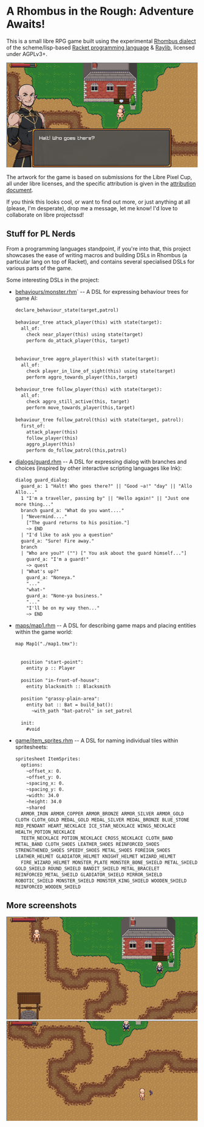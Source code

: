 # A Rhombus in the Rough: Adventure Awaits!

This is a small libre RPG game built using the experimental [Rhombus
dialect](https://github.com/racket/rhombus-prototype) of the
scheme/lisp-based [Racket programming
language](https://github.com/racket/racket) &
[Raylib](https://www.raylib.com/sd), licensed under AGPLv3+.

![Screenshot 3](./screenshots/screenshot-3.png)

The artwork for the game is based on submissions for the Libre Pixel Cup,
all under libre licenses, and the specific attribution is given in the
[attribution document](./attribution.md). 

If you think this looks cool, or want to find out more, or just
anything at all (please, I'm desperate), drop me a message, let me
know! I'd love to collaborate on libre projectssd!

## Stuff for PL Nerds

From a programming languages standpoint, if you're into that, this
project showcases the ease of writing macros and building DSLs in
Rhombus (a particular lang on top of Racket), and contains several
specialised DSLs for various parts of the game.

Some interesting DSLs in the project:

- [behaviours/monster.rhm](behaviours/monster.rhm)` -- A DSL for expressing behaviour trees for game AI:
  ```
  declare_behaviour_state(target,patrol)

  behaviour_tree attack_player(this) with state(target):
    all_of:
      check near_player(this) using state(target)
      perform do_attack_player(this, target)


  behaviour_tree aggro_player(this) with state(target):
    all_of:
      check player_in_line_of_sight(this) using state(target)
      perform aggro_towards_player(this,target)

  behaviour_tree follow_player(this) with state(target):
    all_of:
      check aggro_still_active(this, target)
      perform move_towards_player(this,target)

  behaviour_tree follow_patrol(this) with state(target, patrol):
    first_of:
      attack_player(this)
      follow_player(this)
      aggro_player(this)
      perform do_follow_patrol(this,patrol)
  ```

- [dialogs/guard.rhm](./dialogs/guard.rhm) -- A DSL for expressing dialog with branches and choices (inspired by other interactive scripting languages like Ink):
  ```
  dialog guard_dialog:
    guard_a: 1 "Halt! Who goes there?" || "Good ~a!" "day" || "Allo Allo..."
    1 "I'm a traveller, passing by" || "Hello again!" || "Just one more thing..."
    branch guard_a: "What do you want...."
    | "Nevermind...."
      ["The guard returns to his position."]
      ~> END
    | "I'd like to ask you a question"
    guard_a: "Sure! Fire away."
    branch
    | "Who are you?" ("") [" You ask about the guard himself..."]
      guard_a: "I'm a guard!"
      ~> quest
    | "What's up?"
      guard_a: "Noneya."
      "..."
      "what-"
      guard_a: "None-ya business."
      "..."
      "I'll be on my way then..."
      ~> END
  ```

- [maps/map1.rhm](./maps/map1.rhm) -- A DSL for describing game maps and placing entities within the game world:
  ```
  map Map1("./map1.tmx"):


    position "start-point":
      entity p :: Player

    position "in-front-of-house":
      entity blacksmith :: Blacksmith

    position "grassy-plain-area":
      entity bat :: Bat = build_bat():
        ~with_path "bat-patrol" in set_patrol

    init:
      #void
  ```

- [game/item_sprites.rhm](./game/item_sprites.rhm) -- A DSL for naming individual tiles within spritesheets:
  ```
  spritesheet ItemSprites:
    options:
      ~offset_x: 0.
      ~offset_y: 0.
      ~spacing_x: 0.
      ~spacing_y: 0.
      ~width: 34.0
      ~height: 34.0
      ~shared
    ARMOR_IRON ARMOR_COPPER ARMOR_BRONZE ARMOR_SILVER ARMOR_GOLD CLOTH CLOTH_GOLD MEDAL_GOLD MEDAL_SILVER MEDAL_BRONZE BLUE_STONE RED_PENDANT HEART_NECKLACE ICE_STAR_NECKLACE WINGS_NECKLACE HEALTH_POTION_NECKLACE
    TEETH_NECKLACE POTION_NECKLACE CROSS_NECKLACE CLOTH_BAND METAL_BAND CLOTH_SHOES LEATHER_SHOES REINFORCED_SHOES STRENGTHENED_SHOES SPEEDY_SHOES METAL_SHOES FOREIGN_SHOES LEATHER_HELMET GLADIATOR_HELMET KNIGHT_HELMET WIZARD_HELMET
    FIRE_WIZARD_HELMET MONSTER_PLATE MONSTER_BONE_SHIELD METAL_SHIELD GOLD_SHIELD ROUND_SHIELD BANDIT_SHIELD METAL_BRACELET REINFORCED_METAL_SHEILD GLADIATOR_SHIELD MIRROR_SHIELD ROBOTIC_SHIELD MONSTER_SHIELD MONSTER_KING_SHIELD WOODEN_SHIELD REINFORCED_WOODEN_SHIELD
  ```
## More screenshots
![Screenshot 1](./screenshots/screenshot-1.png)
![Screenshot 2](./screenshots/screenshot-2.png)
